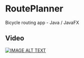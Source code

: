# RoutePlanner
Bicycle routing app - Java / JavaFX

## Video

[![IMAGE ALT TEXT](http://img.youtube.com/vi/nyLHy8N7gLA/0.jpg)](http://www.youtube.com/watch?v=nyLHy8N7gLA "Video Title")

